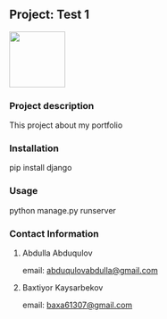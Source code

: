 ## Project: Test 1

<img src="https://www.djangoproject.com/m/img/logos/django-logo-negative.png" width="100">

### Project description

This project about my portfolio

### Installation

pip install django

### Usage

python manage.py runserver

### Contact Information

1. Abdulla Abduqulov

    email: abduqulovabdulla@gmail.com

2. Baxtiyor Kaysarbekov

    email: baxa61307@gmail.com
